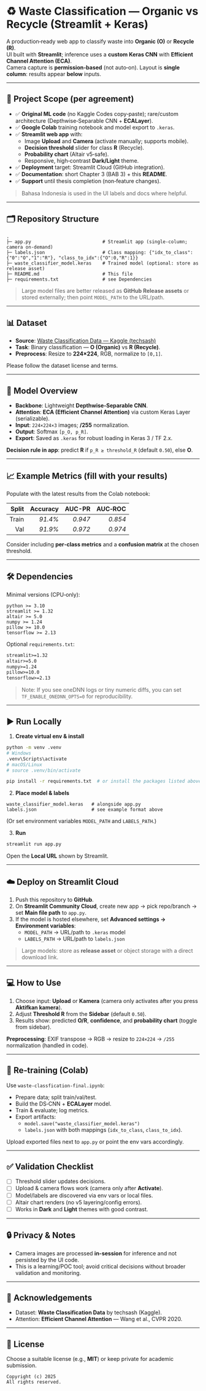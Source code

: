 # ♻️ Waste Classification — Organic vs Recycle (Streamlit + Keras)

A production‑ready web app to classify waste into **Organic (O)** or **Recycle (R)**.  
UI built with **Streamlit**; inference uses a **custom Keras CNN** with **Efficient Channel Attention (ECA)**.  
Camera capture is **permission‑based** (not auto‑on). Layout is **single column**: results appear **below** inputs.

---

## 📑 Project Scope (per agreement)

- ✅ **Original ML code** (no Kaggle Codes copy‑paste); rare/custom architecture (Depthwise‑Separable CNN + **ECALayer**).
- ✅ **Google Colab** training notebook and model export to `.keras`.
- ✅ **Streamlit web app** with:
  - Image **Upload** and **Camera** (activate manually; supports mobile).
  - **Decision threshold** slider for class **R** (Recycle).
  - **Probability chart** (Altair v5‑safe).
  - Responsive, high‑contrast **Dark/Light** theme.
- ✅ **Deployment** target: Streamlit Cloud (GitHub integration).
- ✅ **Documentation**: short Chapter 3 (BAB 3) + this **README**.
- ✅ **Support** until thesis completion (non‑feature changes).

> Bahasa Indonesia is used in the UI labels and docs where helpful.

---

## 🗂 Repository Structure

```
.
├─ app.py                          # Streamlit app (single-column; camera on-demand)
├─ labels.json                     # Class mapping: {"idx_to_class": {"0":"O","1":"R"}, "class_to_idx":{"O":0,"R":1}}
├─ waste_classifier_model.keras    # Trained model (optional: store as release asset)
├─ README.md                       # This file
├─ requirements.txt                # see Dependencies
```

> Large model files are better released as **GitHub Release assets** or stored externally; then point `MODEL_PATH` to the URL/path.

---

## 📊 Dataset

- **Source**: [Waste Classification Data — Kaggle (techsash)](https://www.kaggle.com/datasets/techsash/waste-classification-data)  
- **Task**: Binary classification — **O (Organic)** vs **R (Recycle)**.  
- **Preprocess**: Resize to **224×224**, RGB, normalize to `[0,1]`.

Please follow the dataset license and terms.

---

## 🧠 Model Overview

- **Backbone**: Lightweight **Depthwise‑Separable CNN**.
- **Attention**: **ECA (Efficient Channel Attention)** via custom Keras Layer (serializable).
- **Input**: `224×224×3` images; **/255** normalization.
- **Output**: Softmax `[p_O, p_R]`.
- **Export**: Saved as `.keras` for robust loading in Keras 3 / TF 2.x.

**Decision rule in app**: predict **R** if `p_R ≥ threshold_R` (default `0.50`), else **O**.

---

## 📈 Example Metrics (fill with your results)

Populate with the latest results from the Colab notebook:

| Split | Accuracy | AUC-PR | AUC‑ROC |
|------:|---------:|-----------:|--------:|
| Train   |  _91.4%_ |   _0.947_  | _0.854_ |
| Val  |  _91.9%_ |   _0.972_  | _0.974_ |

Consider including **per‑class metrics** and a **confusion matrix** at the chosen threshold.

---

## 🛠 Dependencies

Minimal versions (CPU‑only):

```
python >= 3.10
streamlit >= 1.32
altair >= 5.0
numpy >= 1.24
pillow >= 10.0
tensorflow >= 2.13
```

Optional `requirements.txt`:
```txt
streamlit>=1.32
altair>=5.0
numpy>=1.24
pillow>=10.0
tensorflow>=2.13
```

> Note: If you see oneDNN logs or tiny numeric diffs, you can set `TF_ENABLE_ONEDNN_OPTS=0` for reproducibility.

---

## ▶️ Run Locally

1) **Create virtual env & install**

```bash
python -m venv .venv
# Windows
.venv\Scripts\activate
# macOS/Linux
# source .venv/bin/activate

pip install -r requirements.txt  # or install the packages listed above
```

2) **Place model & labels**

```
waste_classifier_model.keras   # alongside app.py
labels.json                    # see example format above
```

(Or set environment variables `MODEL_PATH` and `LABELS_PATH`.)

3) **Run**

```bash
streamlit run app.py
```

Open the **Local URL** shown by Streamlit.

---

## ☁️ Deploy on Streamlit Cloud

1. Push this repository to **GitHub**.  
2. On **Streamlit Community Cloud**, create new app → pick repo/branch → set **Main file path** to `app.py`.  
3. If the model is hosted elsewhere, set **Advanced settings → Environment variables**:
   - `MODEL_PATH` → URL/path to `.keras` model
   - `LABELS_PATH` → URL/path to `labels.json`

> Large models: store as **release asset** or object storage with a direct download link.

---

## 💻 How to Use

1. Choose input: **Upload** or **Kamera** (camera only activates after you press **Aktifkan kamera**).
2. Adjust **Threshold R** from the **Sidebar** (default `0.50`).
3. Results show: predicted **O/R**, **confidence**, and **probability chart** (toggle from sidebar).

**Preprocessing**: EXIF transpose → RGB → resize to `224×224` → `/255` normalization (handled in code).

---

## 🔁 Re‑training (Colab)

Use `waste-classfication-final.ipynb`:

- Prepare data; split train/val/test.
- Build the DS‑CNN + **ECALayer** model.
- Train & evaluate; log metrics.
- Export artifacts:
  - `model.save("waste_classifier_model.keras")`
  - `labels.json` with both mappings (`idx_to_class`, `class_to_idx`).

Upload exported files next to `app.py` or point the env vars accordingly.

---

## ✅ Validation Checklist

- [ ] Threshold slider updates decisions.
- [ ] Upload & camera flows work (camera only after **Activate**).
- [ ] Model/labels are discovered via env vars or local files.
- [ ] Altair chart renders (no v5 layering/config errors).
- [ ] Works in **Dark** and **Light** themes with good contrast.

---

## 🔒 Privacy & Notes

- Camera images are processed **in-session** for inference and not persisted by the UI code.
- This is a learning/POC tool; avoid critical decisions without broader validation and monitoring.

---

## 🙏 Acknowledgements

- Dataset: **Waste Classification Data** by techsash (Kaggle).  
- Attention: **Efficient Channel Attention** — Wang et al., CVPR 2020.

---

## 📄 License

Choose a suitable license (e.g., **MIT**) or keep private for academic submission.

```text
Copyright (c) 2025
All rights reserved.
```
